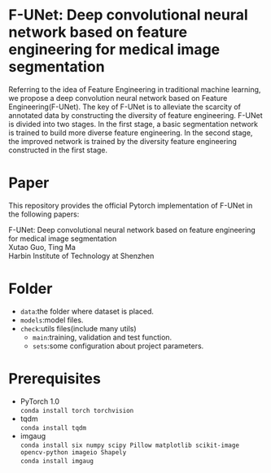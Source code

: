 # F-UNet: Deep convolutional neural network based on feature engineering for medical image segmentation
Referring to the idea of Feature Engineering in traditional machine learning, we propose a deep convolution neural network based on Feature Engineering(F-UNet). The key of F-UNet is to alleviate the scarcity of annotated data by constructing the diversity of feature engineering. F-UNet is divided into two stages. In the first stage, a basic segmentation network is trained to build more diverse feature engineering. In the second stage, the improved network is trained by the diversity feature engineering constructed in the first stage.
# Paper
This repository provides the official Pytorch implementation of F-UNet in the following papers:

F-UNet: Deep convolutional neural network based on feature engineering for medical image segmentation  
Xutao Guo, Ting Ma  
Harbin Institute of Technology at Shenzhen  
# Folder
* `data`:the folder where dataset is placed.  
* `models`:model files.  
* `check`:utils files(include many utils)     
  * `main`:training, validation and test function.  
  * `sets`:some configuration about project parameters.  
# Prerequisites
* PyTorch 1.0  
  `conda install torch torchvision`   
* tqdm  
  `conda install tqdm`  
* imgaug  
  `conda install six numpy scipy Pillow matplotlib scikit-image opencv-python imageio Shapely`  
  `conda install imgaug`  
